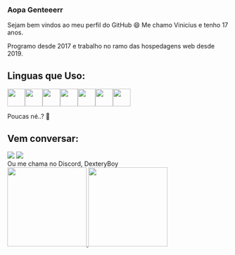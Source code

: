 ### Aopa Genteeerr

Sejam bem vindos ao meu perfil do GitHub 😄
Me chamo Vinicius e tenho 17 anos. 

Programo desde 2017 e trabalho no ramo das hospedagens web desde 2019.

## Linguas que Uso:

<img src="https://cdn.jsdelivr.net/gh/devicons/devicon/icons/typescript/typescript-original.svg" width="40" height="40"/><img src="https://cdn.jsdelivr.net/gh/devicons/devicon/icons/php/php-plain.svg" width="40" height="40"/><img src="https://cdn.jsdelivr.net/gh/devicons/devicon/icons/mysql/mysql-original-wordmark.svg" width="40" height="40"/><img src="https://cdn.jsdelivr.net/gh/devicons/devicon/icons/html5/html5-plain-wordmark.svg" width="40" height="40"/><img src="https://cdn.jsdelivr.net/gh/devicons/devicon/icons/css3/css3-plain-wordmark.svg" width="40" height="40"/><img src="https://cdn.jsdelivr.net/gh/devicons/devicon/icons/javascript/javascript-plain.svg" width="40" height="40"/><img src="https://cdn.jsdelivr.net/gh/devicons/devicon/icons/linux/linux-original.svg" width="40" height="40"/>

Poucas né..? 🤔
        

## Vem conversar:

<div>
<a href="https://instagram.com/dexteryboy" target="_blank"><img loading="lazy" src="https://img.shields.io/badge/-Instagram-%23E4405F?style=for-the-badge&logo=instagram&logoColor=white" target="_blank"></a>
<a href="https://www.twitch.tv/dexteryboy" target="_blank"><img loading="lazy" src="https://img.shields.io/badge/Twitch-9146FF?style=for-the-badge&logo=twitch&logoColor=white" target="_blank"></a>
</div>
Ou me chama no Discord, DexteryBoy

<div>
<a href="https://github.com/DexteryBoy">
<img loading="lazy" height="180em" src="https://github-readme-stats.vercel.app/api/top-langs/?username=DexteryBoy&layout=compact&langs_count=7&theme=dracula"/>
<img loading="lazy" height="180em" src="https://github-readme-stats.vercel.app/api?username=DexteryBoy&show_icons=true&theme=dracula&include_all_commits=true&count_private=true"/>
</div>
